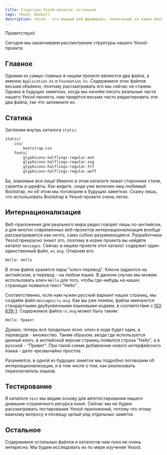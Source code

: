 ```yaml
---
title: Структура Yesod-проекта: остальное
tags: Yesod, Haskell
description: Yesod - это мощный веб-фреймворк, написанный на языке Haskell. Изучаем структуру нашего проекта. Осталось ещё кое-что...
---
```


Приветствую!

Сегодня мы заканчиваем рассмотрение структуры нашего Yesod-проекта.

## Главное

Одними из самых главных в нашем проекте являются два файла, а именно `Application.hs` и `Foundation.hs`. Содержимое этих файлов весьма объёмно, поэтому рассматривать его мы сейчас не станем. Однако в будущих заметках, когда мы начнём писать реальные части нашего Yesod-проекта, нам придётся весьма часто редактировать эти два файла, так что запомните их.

## Статика

Заглянем внутрь каталога `static`:

```bash
static/
    css/
        bootstrap.css
    fonts/
        glyphicons-halflings-regular.eot
        glyphicons-halflings-regular.svg
        glyphicons-halflings-regular.ttf
        glyphicons-halflings-regular.woff
```

Ба, знакомые все лица! Именно в этом каталоге лежат сторонние стили, скрипты и шрифты. Как видите, сюда уже включен наш любимый Bootstrap, но об этом мы поговорим в будущих заметках. Скажу лишь, что использовать Bootstrap в Yesod-проекте очень легко.

## Интернационализация

Веб-приложения для реального мира редко говорят лишь по-английски, а для многих современных веб-проектов интернационализация вообще рассматривается как нечто, само собою разумееющееся. Разработчики Yesod прекрасно знают это, поэтому в корне проекта вы найдёте каталог `messages`. Сейчас в нашем проекте этот каталог содержит один-единственный файл, `en.msg`. Откроем его:

```bash
Hello: Hello
```

В этом файле хранятся пары "ключ-перевод". Ключи задаются на английском, а перевод - на любом языке. В данном случае мы можем использовать ключ `Hello` для того, чтобы где-нибудь на наших страницах появился текст "Hello".

Соответственно, если нам нужен русский вариант наших страниц, мы создаём файл `messages/ru.msg`. Как вы уже поняли, файлы именуются стандартными двубуквенными языковыми кодами, в соответствие с [ISO 639-1](http://en.wikipedia.org/wiki/ISO_639-1). Содержимое файла `ru.msg` может быть таким:

```bash
Hello: Привет
```

Думаю, теперь всё предельно ясно: ключ в коде будет один, а переводов - множество. Таким образом, везде где используется данный ключ, в английской версии страниц появится строка "Hello", а в русской - "Привет". При такой схеме добавление нового интерфейсного языка - дело чрезвычайно простое.

Разумеется, в одной из будущих заметок мы подробно поговорим об интернационализации, и в том числе о том, как реализовать переключатель языков.

## Тестирование

В каталоге `test` мы видим основу для автотестирования нашего домашне-страничного ресурса `HomeR`. Сейчас мы не будем рассматривать тестирование Yesod-приложений, потому что этому важному вопросу я посвящу целый ряд отдельных заметок.

## Остальное

Содержимое остальных файлов и каталогов нам пока не очень интересно. Мы будем исследовать их по мере изучения Yesod.


